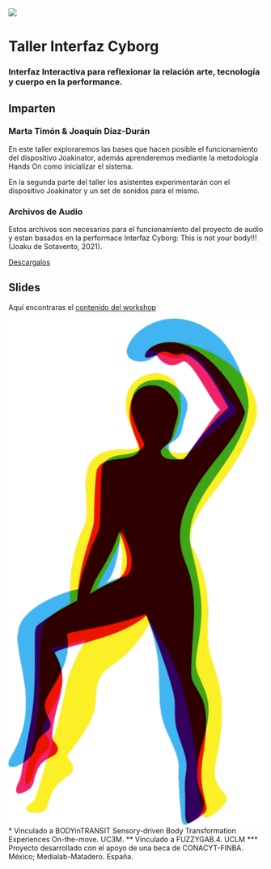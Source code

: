 <img src="../assets/Joakinator_Complutense.png" width="900">

# Taller Interfaz Cyborg

### Interfaz Interactiva para reflexionar la relación arte, tecnología y cuerpo en la performance.

## Imparten

### Marta Timón & Joaquín Díaz-Durán

En este taller exploraremos las bases que hacen posible el funcionamiento del dispositivo Joakinator, además aprenderemos mediante la metodología Hands On como inicializar el sistema.

En la segunda parte del taller los asistentes experimentarán con el dispositivo Joakinator y un set de sonidos para el mismo.

### Archivos de Audio

Estos archivos son necesarios para el funcionamiento del proyecto de audio y estan basados en la performace Interfaz Cyborg: This is not your body!!! (Joaku de Sotavento, 2021).

[Descargalos](https://drive.google.com/drive/folders/1cmS-8iHkXmhXxJrSnnTvfZdne8VEqcJr?usp=sharing)

## Slides

Aquí encontraras el [contenido del workshop](https://docs.google.com/presentation/d/1TfPGoWbZKXpSUWjrv5Y0VLnvYOCxZb2MFB6kBpDMP4w/edit?usp=sharing)

<img src="../assets/Logo_mini_Body.png" width="900">
* Vinculado a BODYinTRANSIT Sensory-driven Body Transformation Experiences On-the-move. UC3M.
** Vinculado a FUZZYGAB.4. UCLM
*** Proyecto desarrollado con el apoyo de una beca de CONACYT-FINBA. México; Medialab-Matadero. España.
